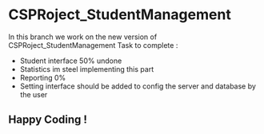 # CSPRoject_StudentManagement
In this branch we work on the new version of CSPRoject_StudentManagement
Task to complete :
- Student interface 50% undone
- Statistics im steel implementing this part
- Reporting 0%
- Setting interface should be added to config the server and database by the user
##  Happy Coding ! ##
